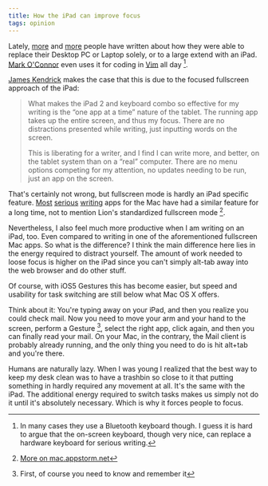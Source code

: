 ```yaml
---
title: How the iPad can improve focus
tags: opinion
---
```

Lately, [more](http://technologizer.com/2011/12/05/how-the-ipad-2-became-my-favorite-computer/) and [more](http://www.zdnet.com/blog/mobile-news/ipad-2-as-a-serious-writing-machine-how-to/5964) people have written about how they were able to replace their Desktop PC or Laptop solely, or to a large extend with an iPad. [Mark O'Connor](http://yieldthought.com/post/12239282034/swapped-my-macbook-for-an-ipad) even uses it for coding in [Vim](http://www.vim.org) all day [^foot2].

[James Kendrick](http://www.zdnet.com/blog/mobile-news/ipad-2-as-a-serious-writing-machine-how-to/5964) makes the case that this is due to the focused fullscreen approach of the iPad:

<blockquote>
<p>
What makes the iPad 2 and keyboard combo so effective for my writing is the “one app at a time” nature of the tablet. The running app takes up the entire screen, and thus my focus. There are no distractions presented while writing, just inputting words on the screen.
</p>

<p>
This is liberating for a writer, and I find I can write more, and better, on the tablet system than on a “real” computer. There are no menu options competing for my attention, no updates needing to be run, just an app on the screen.
</p>

</blockquote>

That's certainly not wrong, but fullscreen mode is hardly an iPad specific feature. [Most](http://itunes.apple.com/us/app/ulysses/id402427877?mt=12) [serious](http://mac.appstorm.net/reviews/office-review/scrivener-a-writers-best-friend/) [writing](http://www.hogbaysoftware.com/products/writeroom) apps for the Mac have had a similar feature for a long time, not to mention Lion's standardized fullscreen mode [^foot1]. 

Nevertheless, I also feel much more productive when I am writing on an iPad, too. Even compared to writing in one of the aforementioned fullscreen Mac apps. So what is the difference? I think the main difference here lies in the energy required to distract yourself.  The amount of work needed to loose focus is higher on the iPad since you can't simply alt-tab away into the web browser and do other stuff. 

Of course, with iOS5 Gestures this has become easier, but speed and usability for task switching are still below what Mac OS X offers. 

Think about it: You're typing away on your iPad, and then you realize you could check mail. Now you need to move your arm and your hand to the screen, perform a Gesture [^foot3], select the right app, click again, and then you can finally read your mail. On your Mac, in the contrary, the Mail client is probably already running, and the only thing you need to do is hit alt+tab and you're there.

Humans are naturally lazy. When I was young I realized that the best way to keep my desk clean was to have a trashbin so close to it that putting something in hardly required any movement at all. It's the same with the iPad. The additional energy required to switch tasks makes us simply not do it until it's absolutely necessary. Which is why it forces people to focus.

[^foot1]: [More on mac.appstorm.net](http://mac.appstorm.net/roundups/productivity-roundups/6-minimal-full-screen-writing-apps-for-mac/)
[^foot2]: In many cases they use a Bluetooth keyboard though. I guess it is hard to argue that the on-screen keyboard, though very nice, can replace a hardware keyboard for serious writing.
[^foot3]: First, of course you need to know and remember it

